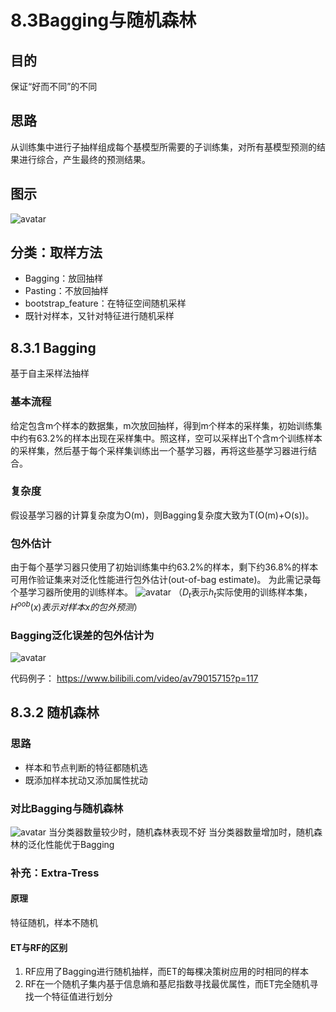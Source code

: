 # 8.3Bagging与随机森林
## 目的
保证“好而不同”的不同

## 思路
从训练集中进行子抽样组成每个基模型所需要的子训练集，对所有基模型预测的结果进行综合，产生最终的预测结果。

## 图示
![avatar](\图示.png)

## 分类：取样方法
* Bagging：放回抽样
* Pasting：不放回抽样
* bootstrap_feature：在特征空间随机采样
* 既针对样本，又针对特征进行随机采样

## 8.3.1 Bagging
基于自主采样法抽样

### 基本流程
给定包含m个样本的数据集，m次放回抽样，得到m个样本的采样集，初始训练集中约有63.2%的样本出现在采样集中。照这样，空可以采样出T个含m个训练样本的采样集，然后基于每个采样集训练出一个基学习器，再将这些基学习器进行结合。

### 复杂度
假设基学习器的计算复杂度为O(m)，则Bagging复杂度大致为T(O(m)+O(s))。

### 包外估计
由于每个基学习器只使用了初始训练集中约63.2%的样本，剩下约36.8%的样本可用作验证集来对泛化性能进行包外估计(out-of-bag estimate)。
为此需记录每个基学习器所使用的训练样本。
![avatar](\Hoob.png)
（$D_t$表示$h_t$实际使用的训练样本集，$H^{oob}(x)表示对样本x的包外预测$）

### Bagging泛化误差的包外估计为
![avatar](\包外估计.png)


代码例子：
https://www.bilibili.com/video/av79015715?p=117


## 8.3.2 随机森林

### 思路
* 样本和节点判断的特征都随机选
* 既添加样本扰动又添加属性扰动

### 对比Bagging与随机森林
![avatar](\对比随机森林和Bagging.png)
当分类器数量较少时，随机森林表现不好
当分类器数量增加时，随机森林的泛化性能优于Bagging

### 补充：Extra-Tress
#### 原理
特征随机，样本不随机

#### ET与RF的区别
1. RF应用了Bagging进行随机抽样，而ET的每棵决策树应用的时相同的样本
2. RF在一个随机子集内基于信息熵和基尼指数寻找最优属性，而ET完全随机寻找一个特征值进行划分